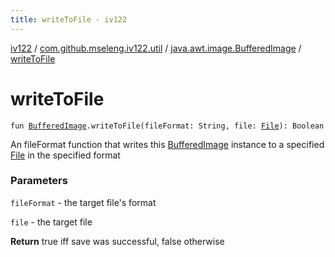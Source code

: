```yaml
---
title: writeToFile - iv122
---
```


[iv122](../../index.md) / [com.github.mseleng.iv122.util](../index.md) / [java.awt.image.BufferedImage](index.md) / [writeToFile](.)

# writeToFile

`fun `[`BufferedImage`](http://docs.oracle.com/javase/6/docs/api/java/awt/image/BufferedImage.html)`.writeToFile(fileFormat: String, file: `[`File`](http://docs.oracle.com/javase/6/docs/api/java/io/File.html)`): Boolean`

An fileFormat function that writes this [BufferedImage](http://docs.oracle.com/javase/6/docs/api/java/awt/image/BufferedImage.html) instance to a specified [File](http://docs.oracle.com/javase/6/docs/api/java/io/File.html) in the specified format

### Parameters

`fileFormat` - the target file's format

`file` - the target file

**Return**
true iff save was successful, false otherwise

